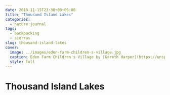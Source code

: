 ```yaml
---
date: 2018-11-15T23:30:00+06:00
title: "Thousand Island Lakes"
categories:
  - nature journal
tags:
  - backpacking
  - sierras
slug: thousand-island-lakes
cover:
  image: ../images/eden-farm-children-s-village.jpg
  caption: Eden Farm Children's Village by [Gareth Harper](https://unsplash.com/photos/yACpBcInUos?utm_source=unsplash&amp;utm_medium=referral&amp;utm_content=creditCopyText) on [Unsplash](https://unsplash.com/?utm_source=unsplash&amp;utm_medium=referral&amp;utm_content=creditCopyText)
  style: full
---
```


# Thousand Island Lakes
